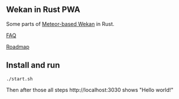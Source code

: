 ## Wekan in Rust PWA

Some parts of [Meteor-based Wekan](https://github.com/wekan/wekan) in Rust.

[FAQ](https://github.com/wekan/wekan.rs/wiki/FAQ)

[Roadmap](https://github.com/wekan/wekan.rs/wiki/Roadmap)

## Install and run

```
./start.sh
```
Then after those all steps http://localhost:3030 shows "Hello world!"
